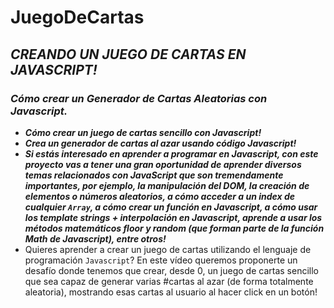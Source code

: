 # JuegoDeCartas

## **_CREANDO UN JUEGO DE CARTAS EN JAVASCRIPT!_**

### **_Cómo crear un Generador de Cartas Aleatorias con Javascript._**

- **_Cómo crear un juego de cartas sencillo con Javascript!_**
- **_Crea un generador de cartas al azar usando código Javascript!_**
- **_Si estás interesado en aprender a programar en Javascript, con este proyecto vas a tener una gran oportunidad de aprender diversos temas relacionados con JavaScript que son tremendamente importantes, por ejemplo, la manipulación del DOM, la creación de elementos o números aleatorios, a cómo acceder a un index de cualquier ```Array```, a cómo crear un función en Javascript, a cómo usar los template strings + interpolación en Javascript, aprende a usar los métodos matemáticos floor y random (que forman parte de la función Math de Javascript), entre otros!_**
- Quieres aprender a crear un juego de cartas utilizando el lenguaje de programación ```Javascript```? En este vídeo queremos proponerte un desafío donde tenemos que crear, desde 0, un juego de cartas sencillo que sea capaz de generar varias #cartas al azar (de forma totalmente aleatoria), mostrando esas cartas al usuario al hacer click en un botón! 
